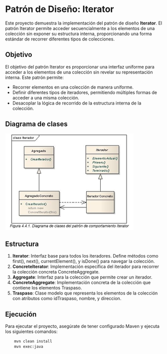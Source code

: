 # Patrón de Diseño: Iterator

Este proyecto demuestra la implementación del patrón de diseño **Iterator**. El patrón Iterator permite acceder secuencialmente a los elementos de una colección sin exponer su estructura interna, proporcionando una forma estándar de recorrer diferentes tipos de colecciones.

## Objetivo
El objetivo del patrón Iterator es proporcionar una interfaz uniforme para acceder a los elementos de una colección sin revelar su representación interna. Este patrón permite:

- Recorrer elementos en una colección de manera uniforme.
- Definir diferentes tipos de iteradores, permitiendo múltiples formas de acceder a una misma colección.
- Desacoplar la lógica de recorrido de la estructura interna de la colección.

## Diagrama de clases
![Diagrama de clases del patrón de comportamiento Iterator](src/main/resources/img/image.png)

## Estructura
1. **Iterator**: Interfaz base para todos los iteradores. Define métodos como first(), next(), currentElement(), y isDone() para navegar la colección.
2. **ConcreteIterator**: Implementación específica del iterador para recorrer la colección concreta ConcreteAggregate.
3. **Aggregate**: Interfaz para la colección que permite crear un iterador.
4. **ConcreteAggregate**: Implementación concreta de la colección que contiene los elementos Traspaso.
5. **Traspaso**: Clase modelo que representa los elementos de la colección con atributos como idTraspaso, nombre, y direccion.

## Ejecución
Para ejecutar el proyecto, asegúrate de tener configurado Maven y ejecuta los siguientes comandos:
```bash
    mvn clean install
    mvn exec:java
